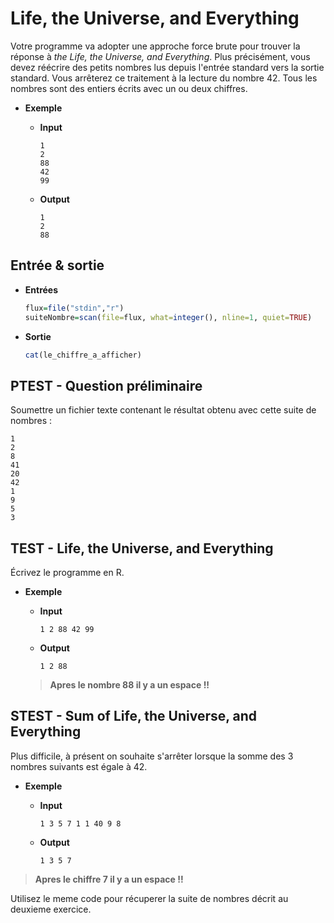 # Life, the Universe, and Everything

Votre programme va adopter une approche force brute pour trouver la réponse à *the Life, the Universe, and Everything*.
Plus précisément, vous devez réécrire des petits nombres lus depuis l'entrée standard vers la sortie standard.
Vous arrêterez ce traitement à la lecture du nombre 42.
Tous les nombres sont des entiers écrits avec un ou deux chiffres.

+ **Exemple**

  + **Input**
  
    ```
    1
    2
    88
    42
    99
    ```

  + **Output**
  
    ```
    1
    2
    88
    ```

## Entrée & sortie

+ **Entrées**
  
  ```R
  flux=file("stdin","r")
  suiteNombre=scan(file=flux, what=integer(), nline=1, quiet=TRUE)
  ```
+ **Sortie**

  ```R
  cat(le_chiffre_a_afficher)
  ```  

## PTEST - Question préliminaire

Soumettre un fichier texte contenant le résultat obtenu avec cette suite de nombres :
  ```
  1
  2
  8
  41
  20
  42
  1
  9
  5
  3
  ```


## TEST -  Life, the Universe, and Everything

Écrivez le programme en R.


+ **Exemple**
  + **Input**
  
    ```
    1 2 88 42 99
    ```
  + **Output**
  
    ```
    1 2 88 
    ```
  
  > **Apres le nombre 88 il y a un espace !!**

## STEST - Sum of Life, the Universe, and Everything

Plus difficile, à présent on souhaite s'arrêter lorsque la somme des 3 nombres suivants est égale à 42.

+ **Exemple**

  + **Input**
  
    ```
    1 3 5 7 1 1 40 9 8
    ```
  
  + **Output**
  
    ```
    1 3 5 7
    ```

> **Apres le chiffre 7 il y a un espace !!**

Utilisez le meme code pour récuperer la suite de nombres décrit au deuxieme exercice.
